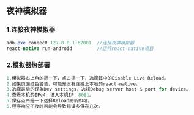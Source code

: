 ##  夜神模拟器

###  1.连接夜神模拟器

~~~java
adb.exe connect 127.0.0.1:62001  //连接夜神模拟器
react-native run-android         //运行react-native项目
~~~

###  2.模拟器热部署

~~~java
1.模拟器右上角的摇一下，点击摇一下，选择其中的Disable Live Reload。
2.如果页面红色警告，可能是没有连接上本地的react-native。
3.选择最后的现象Dev settings，选择Debug server host & port for device。
4.查看本机的IPv4，填入本机IP：8081。
5.保存点击摇一下选择Reload刷新即可。
6.程序响应不及时可能会导致错误多保存几次。
~~~

